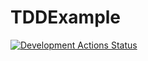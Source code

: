 # TDDExample

[![Development Actions Status](https://github.com/{steve123s}/{TDDExample}/workflows/{features_pipeline}/badge.svg)](https://github.com/{userName}/{repoName}/actions)
